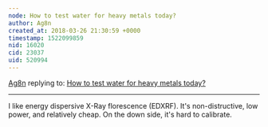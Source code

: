 ```yaml
---
node: How to test water for heavy metals today?
author: Ag8n
created_at: 2018-03-26 21:30:59 +0000
timestamp: 1522099859
nid: 16020
cid: 23037
uid: 520994
---
```




[Ag8n](../profile/Ag8n) replying to: [How to test water for heavy metals today?](../notes/Devon7/03-26-2018/how-to-test-water-for-heavy-metals-today)

----
I like energy dispersive X-Ray florescence (EDXRF).  It's non-distructive, low power, and relatively cheap.  On the down side, it's hard to calibrate.  

